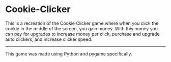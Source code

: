 # Cookie-Clicker
This is a recreation of the Cookie Clicker game where when you click the cookie in the middle of the screen, you gain money. With this money you can pay for upgrades to increase money per click, purchase and upgrade auto clickers, and increase clicker speed. 

----------------------------------------------------------------------------------------------------------------------------------------------------------------
This game was made using Python and pygame specifically. 
